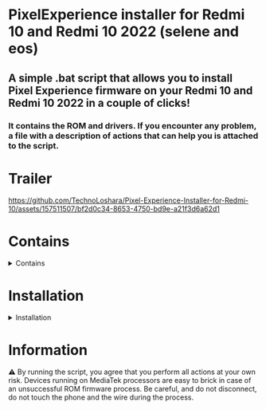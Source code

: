 # PixelExperience installer for Redmi 10 and Redmi 10 2022 (selene and eos)

## A simple .bat script that allows you to install Pixel Experience firmware on your Redmi 10 and Redmi 10 2022 in a couple of clicks!

### It contains the ROM and drivers. If you encounter any problem, a file with a description of actions that can help you is attached to the script.

# Trailer

https://github.com/TechnoLoshara/Pixel-Experience-Installer-for-Redmi-10/assets/157511507/bf2d0c34-8653-4750-bd9e-a21f3d6a62d1

# Contains

<details><summary>Contains</summary>
  
- Platform-tools
- Xiaomi USB Drivers

 </details>

# Installation

<details><summary>Installation</summary>
  
1. Unlock the bootloader.
2. Boot into Fastboot.
3. Download [this](https://github.com/ponces/treble_build_pe/releases) ROM.
4. copy the unpacked ROM <sub>(system.img)</sub> to the platform-tools folder, which is located in the directory with the script.
5. Run the script, follow the next steps.

 </details>

# Information
:warning: By running the script, you agree that you perform all actions at your own risk. Devices running on MediaTek processors are easy to brick in case of an unsuccessful ROM firmware process. Be careful, and do not disconnect, do not touch the phone and the wire during the process.
